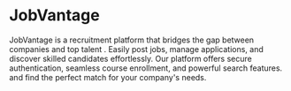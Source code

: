 # JobVantage
JobVantage is a recruitment platform that bridges the gap between companies and top talent . Easily post jobs, manage applications, and discover skilled candidates effortlessly. Our platform offers secure authentication, seamless course enrollment, and powerful search features.  and find the perfect match for your company's needs.
